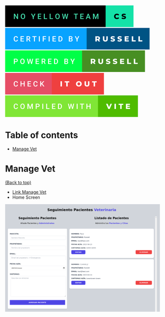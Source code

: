 ![no-yellow-team](assets/badges/no-yellow-team-cs.svg)
![certified-by-russell](assets/badges/certified-by-russell.svg)
![powered-by-russell](assets/badges/powered-by-russell.svg)
![check-it-out](assets/badges/check-it-out.svg)
![vite](assets/badges/compiled-with-vite.svg)

# Table of contents

- [Manage Vet](#manage-vet)

# Manage Vet
[(Back to top)](#table-of-contents)

- [Link Manage Vet](https://vet-manage.netlify.app/)
- Home Screen
<p align="center">
  <img src='assets/img/vetManage.png' width='1000px' />
</p>